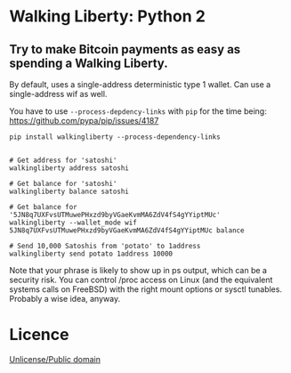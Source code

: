 # Walking Liberty: Python 2
## Try to make Bitcoin payments as easy as spending a Walking Liberty.

By default, uses a single-address deterministic type 1 wallet. Can use a single-address wif as well.

You have to use `--process-depdency-links` with `pip` for the time being: https://github.com/pypa/pip/issues/4187

```
pip install walkingliberty --process-dependency-links


# Get address for 'satoshi'
walkingliberty address satoshi

# Get balance for 'satoshi'
walkingliberty balance satoshi

# Get balance for '5JN8q7UXFvsUTMuwePHxzd9byVGaeKvmMA6ZdV4fS4gYYiptMUc'
walkingliberty --wallet_mode wif 5JN8q7UXFvsUTMuwePHxzd9byVGaeKvmMA6ZdV4fS4gYYiptMUc balance

# Send 10,000 Satoshis from 'potato' to 1address
walkingliberty send potato 1address 10000
```

Note that your phrase is likely to show up in ps output, which can be a security risk. You can control /proc access on Linux (and the equivalent systems calls on FreeBSD) with the right mount options or sysctl tunables. Probably a wise idea, anyway.

# Licence

[Unlicense/Public domain](LICENSE.txt)
